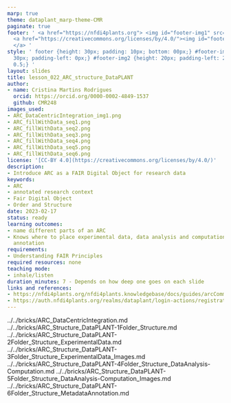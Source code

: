 ```yaml
---
marp: true
theme: dataplant_marp-theme-CMR
paginate: true
footer: ' <a href="https://nfdi4plants.org"> <img id="footer-img1" src="./../../../img/_logos/DataPLANT/DataPLANT_logo_square_bg_transparent.svg"></a>
  <a href="https://creativecommons.org/licenses/by/4.0/"><img id="footer-img2" src="./../../../img/_logos/CreativeCommons/by.svg">
  </a> '
style: ' footer {height: 30px; padding: 10px; bottom: 00px;} #footer-img1 {height:
  30px; padding-left: 0px;} #footer-img2 {height: 20px; padding-left: 20px; opacity:
  0.5;} '
layout: slides
title: lesson_022_ARC_structure_DataPLANT
author: 
- name: Cristina Martins Rodrigues
  orcid: https://orcid.org/0000-0002-4849-1537
  github: CMR248
images_used:
- ARC_DataCentricIntegration_img1.png
- ARC_fillWithData_seq1.png
- ARC_fillWithData_seq2.png
- ARC_fillWithData_seq3.png
- ARC_fillWithData_seq4.png
- ARC_fillWithData_seq5.png
- ARC_fillWithData_seq6.png
license: '[CC-BY 4.0](https://creativecommons.org/licenses/by/4.0/)'
description:
- Introduce ARC as a FAIR Digital Object for research data
keywords:
- ARC
- annotated research context
- Fair Digital Object
- Order and Structure
date: 2023-02-17
status: ready
learning outcomes:
- name different parts of an ARC
- Knows where to place experimental data, data analysis and computation, or metadata
  annotation
requirements:
- Understanding FAIR Principles
required resources: none
teaching mode:
- inhale/listen
duration_minutes: 7 - Depends on how deep one goes on each slide
links and references:
- https://nfdi4plants.org/nfdi4plants.knowledgebase/docs/guides/arcCommander_QuickStart.html#invite-collaborators
- https://auth.nfdi4plants.org/realms/dataplant/login-actions/registration?client_id=account&tab_id=4bQkU161waI
---
```


../../bricks/ARC_DataCentricIntegration.md
../../bricks/ARC_Structure_DataPLANT-1Folder_Structure.md
../../bricks/ARC_Structure_DataPLANT-2Folder_Structure_ExperimentalData.md
../../bricks/ARC_Structure_DataPLANT-3Folder_Structure_ExperimentalData_Images.md
../../bricks/ARC_Structure_DataPLANT-4Folder_Structure_DataAnalysis-Computation.md
../../bricks/ARC_Structure_DataPLANT-5Folder_Structure_DataAnalysis-Computation_Images.md
../../bricks/ARC_Structure_DataPLANT-6Folder_Structure_MetadataAnnotation.md
